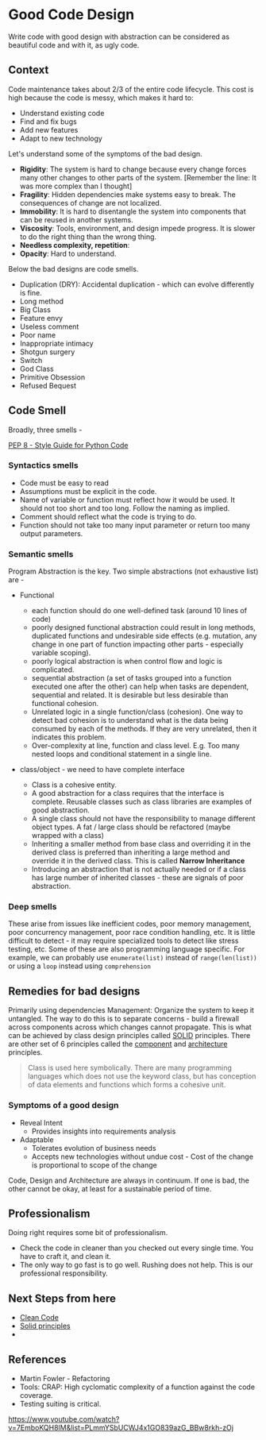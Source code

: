 # Good Code Design
Write code with good design with abstraction can be considered as beautiful code and with it, as ugly code.

## Context
Code maintenance takes about 2/3 of the entire code lifecycle. This cost is high because the code is messy, which makes it hard to:
* Understand existing code
* Find and fix bugs
* Add new features
* Adapt to new technology

Let's understand some of the symptoms of the bad design.
* **Rigidity**: The system is hard to change because every change forces many other changes to other parts of the system. [Remember the line: It was more complex than I thought]
* **Fragility**: Hidden dependencies make systems easy to break. The consequences of change are not localized.
* **Immobility**: It is hard to disentangle the system into components that can be reused in another systems.
* **Viscosity**: Tools, environment, and design impede progress. It is slower to do the right thing than the wrong thing.
* **Needless complexity, repetition**: 
* **Opacity**: Hard to understand.

Below the bad designs are code smells.
* Duplication (DRY): Accidental duplication - which can evolve differently is fine.
* Long method
* Big Class
* Feature envy
* Useless comment
* Poor name
* Inappropriate intimacy
* Shotgun surgery
* Switch
* God Class
* Primitive Obsession
* Refused Bequest


## Code Smell
Broadly, three smells -

[PEP 8 - Style Guide for Python Code](https://peps.python.org/pep-0008/)

### Syntactics smells
* Code must be easy to read
* Assumptions must be explicit in the code.
* Name of variable or function must reflect how it would be used. It should not too short and too long. Follow the naming as implied.
* Comment should reflect what the code is trying to do.
* Function should not take too many input parameter or return too many output parameters.

### Semantic smells
Program Abstraction is the key. Two simple abstractions (not exhaustive list) are - 
* Functional
  * each function should do one well-defined task (around 10 lines of code)
  * poorly designed functional abstraction could result in long methods, duplicated functions and undesirable side effects (e.g. mutation, any change in one part of function impacting other parts - especially variable scoping).
  * poorly logical abstraction is when control flow and logic is complicated.
  * sequential abstraction (a set of tasks grouped into a function executed one after the other) can help when tasks are dependent, sequential and related. It is desirable but less desirable than functional cohesion.
  * Unrelated logic in a single function/class (cohesion). One way to detect bad cohesion is to understand what is the data being consumed by each of the methods. If they are very unrelated, then it indicates this problem.
  * Over-complexity at line, function and class level. E.g. Too many nested loops and conditional statement in a single line.
  
* class/object - we need to have complete interface
  * Class is a cohesive entity.
  * A good abstraction for a class requires that the interface is complete. Reusable classes such as class libraries are examples of good abstraction.
  * A single class should not have the responsibility to manage different object types. A fat / large class should be refactored (maybe wrapped with a class)
  * Inheriting a smaller method from base class and overriding it in the derived class is preferred than inheriting a large method and override it in the derived class. This is called **Narrow Inheritance**
  * Introducing an abstraction that is not actually needed or if a class has large number of inherited classes - these are signals of poor abstraction.

### Deep smells
These arise from issues like inefficient codes, poor memory management, poor concurrency management, poor race condition handling, etc. It is little difficult to detect - it may require specialized tools to detect like stress testing, etc.
Some of these are also programming language specific. For example, we can probably use ```enumerate(list)``` instead of ```range(len(list))``` or using a ```loop``` instead using ```comprehension```

## Remedies for bad designs
Primarily using dependencies Management: Organize the system to keep it untangled. The way to do this is to separate concerns - build a firewall across components across which changes cannot propagate. This is what can be achieved by class design principles called [SOLID](design-principles/solid-design-principle.md) principles. There are other set of 6 principles called the [component](design-principles/component-principles.md) and [architecture](design-principles/architecture-principles.md) principles.

> Class is used here symbolically. There are many programming languages which does not use the keyword class, but has conception of data elements and functions which forms a cohesive unit.

### Symptoms of a good design
* Reveal Intent
  * Provides insights into requirements analysis
* Adaptable
  * Tolerates evolution of business needs
  * Accepts new technologies without undue cost - Cost of the change is proportional to scope of the change

Code, Design and Architecture are always in continuum. If one is bad, the other cannot be okay, at least for a sustainable period of time.

## Professionalism
Doing right requires some bit of professionalism.

* Check the code in cleaner than you checked out every single time. You have to craft it, and clean it.
* The only way to go fast is to go well. Rushing does not help. This is our professional responsibility.

## Next Steps from here
* [Clean Code](clean-code.md)
* [Solid principles](design-principles/solid-design-principle.md)
* 


## References
* Martin Fowler - Refactoring
* Tools: CRAP: High cyclomatic complexity of a function against the code coverage.
* Testing suiting is critical.


https://www.youtube.com/watch?v=7EmboKQH8lM&list=PLmmYSbUCWJ4x1GO839azG_BBw8rkh-zOj